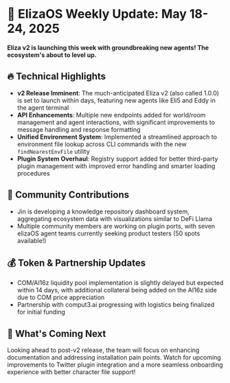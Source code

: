 # 🚀 ElizaOS Weekly Update: May 18-24, 2025

**Eliza v2 is launching this week with groundbreaking new agents! The ecosystem's about to level up.**

## 🔥 Technical Highlights
* **v2 Release Imminent**: The much-anticipated Eliza v2 (also called 1.0.0) is set to launch within days, featuring new agents like Eli5 and Eddy in the agent terminal
* **API Enhancements**: Multiple new endpoints added for world/room management and agent interactions, with significant improvements to message handling and response formatting
* **Unified Environment System**: Implemented a streamlined approach to environment file lookup across CLI commands with the new `findNearestEnvFile` utility
* **Plugin System Overhaul**: Registry support added for better third-party plugin management with improved error handling and smarter loading procedures

## 👥 Community Contributions
* Jin is developing a knowledge repository dashboard system, aggregating ecosystem data with visualizations similar to DeFi Llama
* Multiple community members are working on plugin ports, with seven elizaOS agent teams currently seeking product testers (50 spots available!)

## 💰 Token & Partnership Updates
* COM/AI16z liquidity pool implementation is slightly delayed but expected within 14 days, with additional collateral being added on the AI16z side due to COM price appreciation
* Partnership with comput3.ai progressing with logistics being finalized for initial funding

## 🔮 What's Coming Next
Looking ahead to post-v2 release, the team will focus on enhancing documentation and addressing installation pain points. Watch for upcoming improvements to Twitter plugin integration and a more seamless onboarding experience with better character file support!